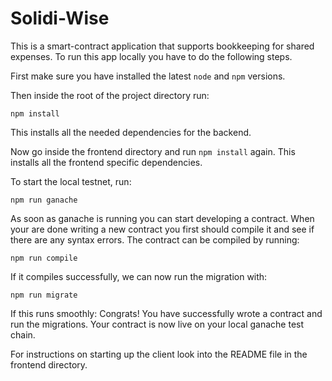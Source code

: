 # Solidi-Wise

This is a smart-contract application that supports bookkeeping for shared expenses.
To run this app locally you have to do the following steps.

First make sure you have installed the latest `node` and `npm` versions.

Then inside the root of the project directory run:

```
npm install
```

This installs all the needed dependencies for the backend.

Now go inside the frontend directory and run `npm install` again. This installs all the frontend specific dependencies.

To start the local testnet, run:

```
npm run ganache
```

As soon as ganache is running you can start developing a contract. When your are done writing a new contract you first should compile it and see if there are any syntax errors.
The contract can be compiled by running:

```
npm run compile
```

If it compiles successfully, we can now run the migration with:

```
npm run migrate
```

If this runs smoothly: Congrats! You have successfully wrote a contract and run the migrations. Your contract is now live on your local ganache test chain.

For instructions on starting up the client look into the README file in the frontend directory.
